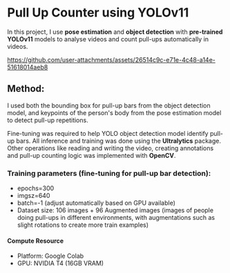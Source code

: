 # Pull Up Counter using YOLOv11

In this project, I use **pose estimation** and **object detection** with **pre-trained YOLOv11** models to analyse videos and count pull-ups automatically in videos.

https://github.com/user-attachments/assets/26514c9c-e71e-4c48-a14e-51618014aeb8

## Method:
I used both the bounding box for pull-up bars from the object detection model, and keypoints of the person's body from the pose estimation model to detect pull-up repetitions. 

Fine-tuning was required to help YOLO object detection model identify pull-up bars. All inference and training was done using the **Ultralytics** package. Other operations like reading and writing the video, creating annotations and pull-up counting logic was implemented with **OpenCV**.

### Training parameters (fine-tuning for pull-up bar detection):
- epochs=300
- imgsz=640
- batch=-1 (adjust automatically based on GPU available)
- Dataset size: 106 images + 96 Augmented images (images of people doing pull-ups in different environments, with augmentations such as slight rotations to create more train examples)

#### Compute Resource
- Platform: Google Colab
- GPU: NVIDIA T4 (16GB VRAM)